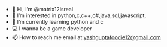 - 👋 Hi, I’m @matrix12isreal
- 👀 I’m interested in python,c,c++,c#,java,sql,javascript,
- 🌱 I’m currently learning python and c
- 💻 I wanna be a game developer
- 📫 How to reach me email at yashguptafoodie12@gmail.com

<!---
matrix12isreal/matrix12isreal is a ✨ special ✨ repository because its `README.md` (this file) appears on your GitHub profile.
You can click the Preview link to take a look at your changes.
--->
